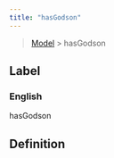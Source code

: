 ```yaml
---
title: "hasGodson"
---
```


> [Model](../../) > hasGodson

## Label

### English
hasGodson


## Definition



    
